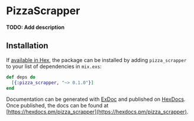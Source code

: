 # PizzaScrapper

**TODO: Add description**

## Installation

If [available in Hex](https://hex.pm/docs/publish), the package can be installed
by adding `pizza_scrapper` to your list of dependencies in `mix.exs`:

```elixir
def deps do
  [{:pizza_scrapper, "~> 0.1.0"}]
end
```

Documentation can be generated with [ExDoc](https://github.com/elixir-lang/ex_doc)
and published on [HexDocs](https://hexdocs.pm). Once published, the docs can
be found at [https://hexdocs.pm/pizza_scrapper](https://hexdocs.pm/pizza_scrapper).

